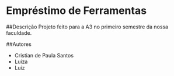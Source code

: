 # Empréstimo de Ferramentas

##Descrição
Projeto feito para a A3 no primeiro semestre da nossa faculdade.

##Autores
- Cristian de Paula Santos
- Luiza 
- Luiz
